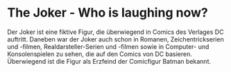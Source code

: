 
# The Joker - Who is laughing now?

Der Joker ist eine fiktive Figur, die überwiegend in Comics des Verlages DC auftritt. 
Daneben war der Joker auch schon in Romanen, Zeichentrickserien und -filmen, Realdarsteller-Serien und -filmen sowie in Computer- und Konsolenspielen zu sehen, die auf den Comics von DC basieren. 
Überwiegend ist die Figur als Erzfeind der Comicfigur Batman bekannt. 